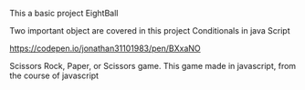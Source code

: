 This a basic project EightBall

Two important object are covered in this project
Conditionals in java Script

https://codepen.io/jonathan31101983/pen/BXxaNO

Scissors Rock, Paper, or Scissors game. This game made in javascript, from the course of javascript
